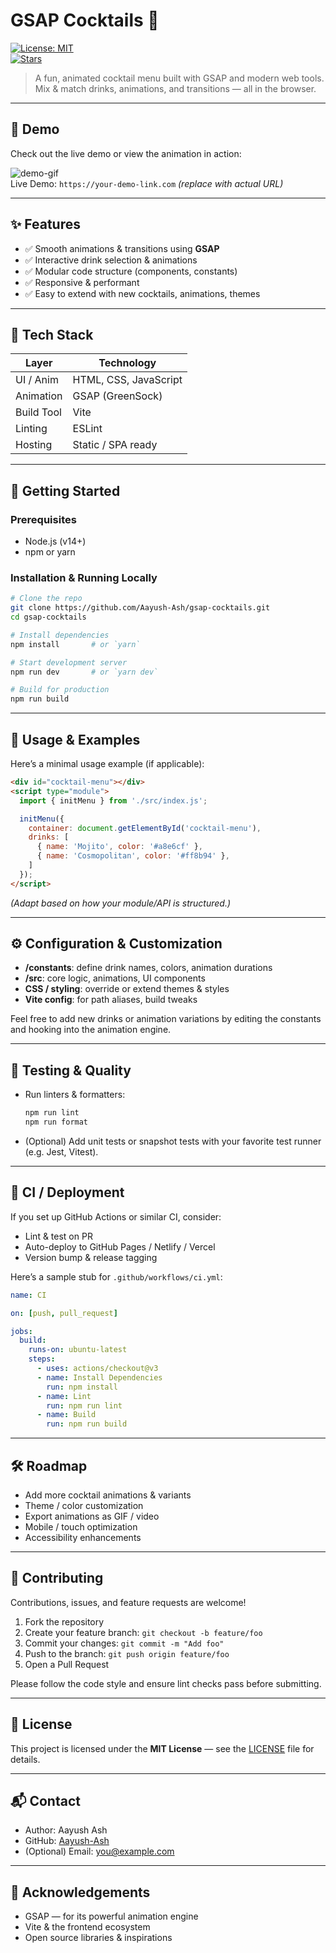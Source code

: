 # GSAP Cocktails 🍹

[![License: MIT](https://img.shields.io/badge/License-MIT-blue.svg)](LICENSE)  
[![Stars](https://img.shields.io/github/stars/Aayush-Ash/gsap-cocktails?style=social)]()

> A fun, animated cocktail menu built with GSAP and modern web tools.  
> Mix & match drinks, animations, and transitions — all in the browser.

---

## 🎥 Demo

Check out the live demo or view the animation in action:

![demo-gif](./assets/demo.gif)  
Live Demo: `https://your-demo-link.com` *(replace with actual URL)*

---

## ✨ Features

- ✅ Smooth animations & transitions using **GSAP**  
- ✅ Interactive drink selection & animations  
- ✅ Modular code structure (components, constants)  
- ✅ Responsive & performant  
- ✅ Easy to extend with new cocktails, animations, themes  

---

## 🧰 Tech Stack

| Layer        | Technology               |
|--------------|---------------------------|
| UI / Anim    | HTML, CSS, JavaScript     |
| Animation    | GSAP (GreenSock)          |
| Build Tool   | Vite                      |
| Linting      | ESLint                    |
| Hosting      | Static / SPA ready        |

---

## 🚀 Getting Started

### Prerequisites

- Node.js (v14+)  
- npm or yarn  

### Installation & Running Locally

```bash
# Clone the repo
git clone https://github.com/Aayush-Ash/gsap-cocktails.git
cd gsap-cocktails

# Install dependencies
npm install       # or `yarn`

# Start development server
npm run dev       # or `yarn dev`

# Build for production
npm run build
```

---

## 🧩 Usage & Examples

Here’s a minimal usage example (if applicable):

```html
<div id="cocktail-menu"></div>
<script type="module">
  import { initMenu } from './src/index.js';

  initMenu({
    container: document.getElementById('cocktail-menu'),
    drinks: [
      { name: 'Mojito', color: '#a8e6cf' },
      { name: 'Cosmopolitan', color: '#ff8b94' },
    ]
  });
</script>
```

*(Adapt based on how your module/API is structured.)*

---

## ⚙️ Configuration & Customization

- **/constants**: define drink names, colors, animation durations  
- **/src**: core logic, animations, UI components  
- **CSS / styling**: override or extend themes & styles  
- **Vite config**: for path aliases, build tweaks  

Feel free to add new drinks or animation variations by editing the constants and hooking into the animation engine.

---

## 🧪 Testing & Quality

- Run linters & formatters:  
  ```bash
  npm run lint
  npm run format
  ```

- (Optional) Add unit tests or snapshot tests with your favorite test runner (e.g. Jest, Vitest).

---

## 🔁 CI / Deployment

If you set up GitHub Actions or similar CI, consider:

- Lint & test on PR  
- Auto-deploy to GitHub Pages / Netlify / Vercel  
- Version bump & release tagging  

Here’s a sample stub for `.github/workflows/ci.yml`:

```yaml
name: CI

on: [push, pull_request]

jobs:
  build:
    runs-on: ubuntu-latest
    steps:
      - uses: actions/checkout@v3
      - name: Install Dependencies
        run: npm install
      - name: Lint
        run: npm run lint
      - name: Build
        run: npm run build
```

---

## 🛠️ Roadmap

- Add more cocktail animations & variants  
- Theme / color customization  
- Export animations as GIF / video  
- Mobile / touch optimization  
- Accessibility enhancements  

---

## 🤝 Contributing

Contributions, issues, and feature requests are welcome!  
1. Fork the repository  
2. Create your feature branch: `git checkout -b feature/foo`  
3. Commit your changes: `git commit -m "Add foo"`  
4. Push to the branch: `git push origin feature/foo`  
5. Open a Pull Request  

Please follow the code style and ensure lint checks pass before submitting.

---

## 📜 License

This project is licensed under the **MIT License** — see the [LICENSE](LICENSE) file for details.

---

## 📬 Contact

- Author: Aayush Ash  
- GitHub: [Aayush-Ash](https://github.com/Aayush-Ash)  
- (Optional) Email: you@example.com  

---

## 🙏 Acknowledgements

- GSAP — for its powerful animation engine  
- Vite & the frontend ecosystem  
- Open source libraries & inspirations  
